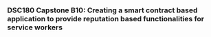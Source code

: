 ### DSC180 Capstone B10: Creating a smart contract based application to provide reputation based functionalities for service workers 
